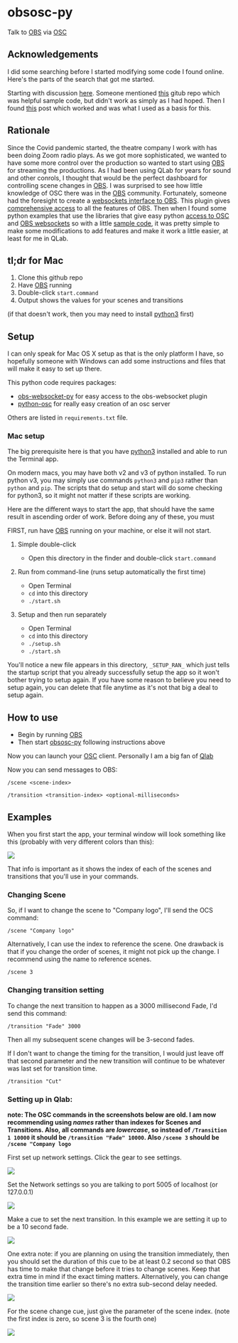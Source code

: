 # obsosc-py
Talk to [OBS](https://obsproject.com/) via [OSC](http://opensoundcontrol.org/spec-1_0)

## Acknowledgements

I did some searching before I started modifying some code I found online. 
Here's the parts of the search that got me started.

Starting with discussion [here](https://obsproject.com/forum/threads/osc-support.83145/).
Someone mentioned [this](https://github.com/CarloCattano/ObSC) gitub repo which was helpful
sample code, but didn't work as simply as I had hoped.
Then I found [this](https://community.troikatronix.com/topic/6570/obs-osc-scene-switcher-my-version)
post which worked and was what I used as a basis for this.

## Rationale

Since the Covid pandemic started, the theatre company I work with has been doing 
Zoom radio plays. As we got more sophisticated, we wanted to have some more control
over the production so wanted to start using [OBS](https://obsproject.com/) for streaming the productions.
As I had been using QLab for years for sound and other conrols, I thought that would
be the perfect dashboard for controlling scene changes in [OBS](https://obsproject.com/). I was surprised to see
how little knowledge of OSC there was in the [OBS](https://obsproject.com/) community. Fortunately, someone
had the foresight to create a 
[websockets interface to OBS](https://obsproject.com/forum/resources/obs-websocket-remote-control-obs-studio-from-websockets.466/).
This plugin gives [comprehensive access](https://github.com/Palakis/obs-websocket/blob/4.x-current/docs/generated/protocol.md)
to all the features of OBS.
Then when I found some python examples that use the libraries that give easy python
[access to OSC](https://pypi.org/project/python-osc/) and [OBS websockets](https://github.com/Elektordi/obs-websocket-py)
so with a little [sample code](https://github.com/CarloCattano/ObSC), it was pretty simple to make some 
modifications to add features and make it work a little easier, at least for me in QLab.


## tl;dr for Mac

1. Clone this github repo
1. Have [OBS](https://obsproject.com/) running
1. Double-click `start.command`
1. Output shows the values for your scenes and transitions

(if that doesn't work, then you may need to install [python3](https://opensource.com/article/19/5/python-3-default-mac) first)

## Setup

I can only speak for Mac OS X setup as that is the only platform I have, so hopefully
someone with Windows can add some instructions and files that will make it easy
to set up there.

This python code requires packages:

* [obs-websocket-py](https://github.com/Elektordi/obs-websocket-py)
for easy access to the obs-websocket plugin
* [python-osc](https://pypi.org/project/python-osc/)
for really easy creation of an osc server

Others are listed in `requirements.txt` file.

### Mac setup

The big prerequisite here is that you have [python3](https://opensource.com/article/19/5/python-3-default-mac) 
installed and able to run the Terminal app.

On modern macs, you may have both v2 and v3 of python installed. To run python v3, you 
may simply use commands `python3` and `pip3` rather than `python` and `pip`. The scripts
that do setup and start will do some checking for python3, so it might not matter if these
scripts are working.

Here are the different ways to start the app, that should have the same result in ascending order of
work. Before doing any of these, you must

FIRST, run have [OBS](https://obsproject.com/) running on your machine, or else it will not start.

1. Simple double-click
    * Open this directory in the finder and double-click `start.command`

1. Run from command-line (runs setup automatically the first time)
    * Open Terminal
    * `cd` into this directory
    * `./start.sh`

1. Setup and then run separately
    * Open Terminal
    * `cd` into this directory
    * `./setup.sh`
    * `./start.sh`
 
You'll notice a new file appears in this directory, `_SETUP_RAN_` which just tells the startup
script that you already successfully setup the app so it won't bother trying to setup again.
If you have some reason to believe you need to setup again, you can delete that file
anytime as it's not that big a deal to setup again.

## How to use

* Begin by running [OBS](https://obsproject.com/)
* Then start [obsosc-py](https://github.com/bbernstein/obsosc-py) following instructions above

Now you can launch your [OSC](http://opensoundcontrol.org/spec-1_0) client. Personally
I am a big fan of [Qlab](https://qlab.app/)

Now you can send messages to OBS:

`/scene <scene-index>`

`/transition <transition-index> <optional-milliseconds>`

## Examples

When you first start the app, your terminal window will look something like this 
(probably with very different colors than this):

![](images/start-term.png)

That info is important as it shows the index of each of the scenes and transitions that you'll use in your commands.

### Changing Scene

So, if I want to change the scene to "Company logo", I'll send the OCS command:

```
/scene "Company logo"
```

Alternatively, I can use the index to reference the scene. One drawback is that
if you change the order of scenes, it might not pick up the change. I recommend
using the name to reference scenes.

```
/scene 3
```


### Changing transition setting

To change the next transition to happen as a 3000 millisecond Fade, I'd send this command:

```
/transition "Fade" 3000
```

Then all my subsequent scene changes will be 3-second fades.

If I don't want to change the timing for the transition, I would just leave off that second parameter and the
new transition will continue to be whatever was last set for transition time.

```
/transition "Cut"
```

### Setting up in Qlab:


**note: The OSC commands in the screenshots below are old. I am now recommending using *names* rather than indexes for 
Scenes and Transitions. Also, all commands are *lowercase*, so instead of `/Transition 1 10000` it should be `/transition "Fade" 10000`. Also
`/scene 3` should be `/scene "Company logo`**

First set up network settings. Click the gear to see settings.

![](images/qlab-click-gear.png)

Set the Network settings so you are talking to port 5005 of localhost (or 127.0.0.1)

![](images/qlab-network.png)

Make a cue to set the next transition. In this example we are setting it up to be a 10 second fade.

![](images/qlab-transition.png)

One extra note: if you are planning on using the transition immediately, then you should set
the duration of this cue to be at least 0.2 second so that OBS has time to make that change
before it tries to change scenes. Keep that extra time in mind if the exact timing matters.
Alternatively, you can change the transition time earlier so there's no extra
sub-second delay needed.

![](images/qlab-duration.png)

For the scene change cue, just give the parameter of the scene index. 
(note the first index is zero, so scene 3 is the fourth one)

![](images/qlab-scene.png)

